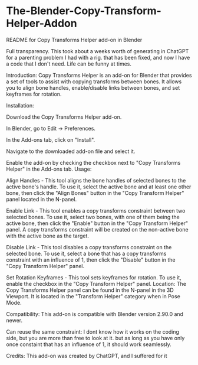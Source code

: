 # The-Blender-Copy-Transform-Helper-Addon
README for Copy Transforms Helper add-on in Blender

Full transparency. This took about a weeks worth of generating in ChatGPT for a parenting problem I had with a rig. that has been fixed, and now I have a code that I don't need.
Life can be funny at times.

Introduction:
Copy Transforms Helper is an add-on for Blender that provides a set of tools to assist with copying transforms between bones. It allows you to align bone handles, enable/disable links between bones, and set keyframes for rotation.

Installation:

Download the Copy Transforms Helper add-on.

In Blender, go to Edit -> Preferences.

In the Add-ons tab, click on "Install".

Navigate to the downloaded add-on file and select it.

Enable the add-on by checking the checkbox next to "Copy Transforms Helper" in the Add-ons tab.
Usage:

Align Handles - This tool aligns the bone handles of selected bones to the active bone's handle. To use it, select the active bone and at least one other bone, then click the "Align Bones" button in the "Copy Transform Helper" panel located in the N-panel.

Enable Link - This tool enables a copy transforms constraint between two selected bones. To use it, select two bones, with one of them being the active bone, then click the "Enable" button in the "Copy Transform Helper" panel. A copy transforms constraint will be created on the non-active bone with the active bone as the target.

Disable Link - This tool disables a copy transforms constraint on the selected bone. To use it, select a bone that has a copy transforms constraint with an influence of 1, then click the "Disable" button in the "Copy Transform Helper" panel.

Set Rotation Keyframes - This tool sets keyframes for rotation. To use it, enable the checkbox in the "Copy Transform Helper" panel.
Location:
The Copy Transforms Helper panel can be found in the N-panel in the 3D Viewport. It is located in the "Transform Helper" category when in Pose Mode.

Compatibility:
This add-on is compatible with Blender version 2.90.0 and newer.

Can reuse the same constraint: I dont know how it works on the coding side, but you are more than free to look at it. but as long as you have
only once constaint that has an influence of 1, it should work seamlessly. 

Credits:
This add-on was created by ChatGPT, and I suffered for it
